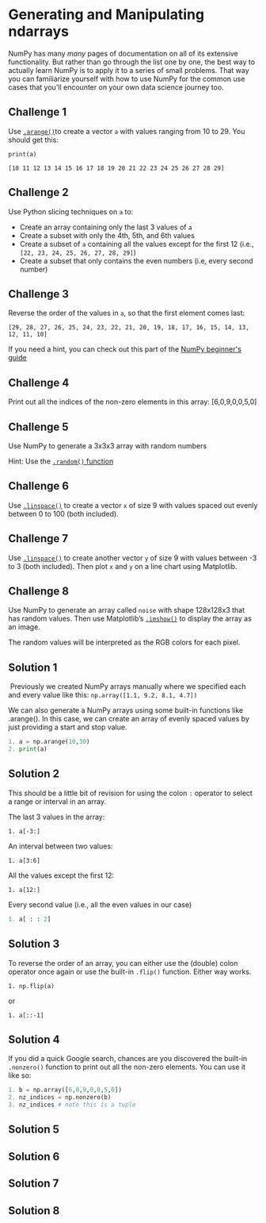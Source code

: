 # Generating and Manipulating ndarrays

NumPy has many _many_ pages of documentation on all of its extensive functionality. But rather than go through the list one by one, the best way to actually learn NumPy is to apply it to a series of small problems. That way you can familiarize yourself with how to use NumPy for the common use cases that you'll encounter on your own data science journey too.

## Challenge 1

Use [`.arange()`](https://numpy.org/devdocs/reference/generated/numpy.arange.html)to create a vector `a` with values ranging from 10 to 29. You should get this:

`print(a)`

`[10 11 12 13 14 15 16 17 18 19 20 21 22 23 24 25 26 27 28 29]`

## Challenge 2

Use Python slicing techniques on `a` to:

- Create an array containing only the last 3 values of `a`
- Create a subset with only the 4th, 5th, and 6th values
- Create a subset of `a` containing all the values except for the first 12 (i.e., `[22, 23, 24, 25, 26, 27, 28, 29]`)
- Create a subset that only contains the even numbers (i.e, every second number)

## Challenge 3

Reverse the order of the values in `a`, so that the first element comes last:

`[29, 28, 27, 26, 25, 24, 23, 22, 21, 20, 19, 18, 17, 16, 15, 14, 13, 12, 11, 10]`

If you need a hint, you can check out this part of the [NumPy beginner's guide](https://numpy.org/devdocs/user/absolute_beginners.html#how-to-reverse-an-array)

## Challenge 4

Print out all the indices of the non-zero elements in this array: [6,0,9,0,0,5,0]

## Challenge 5

Use NumPy to generate a 3x3x3 array with random numbers

Hint: Use the [`.random()` function](https://numpy.org/doc/stable/reference/random/index.html?highlight=random#module-numpy.random)

## Challenge 6

Use [`.linspace()`](https://numpy.org/doc/stable/reference/generated/numpy.linspace.html) to create a vector `x` of size 9 with values spaced out evenly between 0 to 100 (both included).

## Challenge 7

Use [`.linspace()`](https://numpy.org/doc/stable/reference/generated/numpy.linspace.html) to create another vector `y` of size 9 with values between -3 to 3 (both included). Then plot `x` and `y` on a line chart using Matplotlib.

## Challenge 8

Use NumPy to generate an array called `noise` with shape 128x128x3 that has random values. Then use Matplotlib’s [`.imshow()`](https://matplotlib.org/3.1.1/api/_as_gen/matplotlib.pyplot.imshow.html) to display the array as an image.

The random values will be interpreted as the RGB colors for each pixel.

## Solution 1

 Previously we created NumPy arrays manually where we specified each and every value like this: `np.array([1.1, 9.2, 8.1, 4.7])`

We can also generate a NumPy arrays using some built-in functions like .arange(). In this case, we can create an array of evenly spaced values by just providing a start and stop value.

```python
1. a = np.arange(10,30)
2. print(a)
```

## Solution 2

This should be a little bit of revision for using the colon `:` operator to select a range or interval in an array.

The last 3 values in the array:

`1. a[-3:]`

An interval between two values:

`1. a[3:6]`

All the values except the first 12:

`1. a[12:]`

Every second value (i.e., all the even values in our case)

```python
1. a[ : : 2]
```

## Solution 3

To reverse the order of an array, you can either use the (double) colon operator once again or use the built-in `.flip()` function. Either way works.

`1. np.flip(a)`

or

`1. a[::-1]`

## Solution 4

If you did a quick Google search, chances are you discovered the built-in `.nonzero()` function to print out all the non-zero elements. You can use it like so:

```python
1. b = np.array([6,0,9,0,0,5,0])
2. nz_indices = np.nonzero(b)
3. nz_indices # note this is a tuple
```

## Solution 5
## Solution 6
## Solution 7

## Solution 8